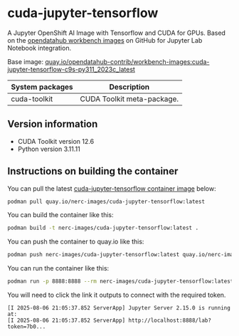 # cuda-jupyter-tensorflow

A Jupyter OpenShift AI Image with Tensorflow and CUDA for GPUs.
Based on the [opendatahub workbench images](https://github.com/opendatahub-io-contrib/workbench-images)
on GitHub for Jupyter Lab Notebook integration.

Base image: [quay.io/opendatahub-contrib/workbench-images:cuda-jupyter-tensorflow-c9s-py311_2023c_latest](https://github.com/opendatahub-io-contrib/workbench-images)

| System packages | Description |
| --- | --- |
| cuda-toolkit | CUDA Toolkit meta-package. |

## Version information

- CUDA Toolkit version 12.6
- Python version 3.11.11

## Instructions on building the container

You can pull the latest [cuda-jupyter-tensorflow container image](https://github.com/nerc-images/cuda-jupyter-tensorflow/pkgs/container/cuda-jupyter-tensorflow) below:

```bash
podman pull quay.io/nerc-images/cuda-jupyter-tensorflow:latest
```

You can build the container like this: 

```bash
podman build -t nerc-images/cuda-jupyter-tensorflow:latest .
```

You can push the container to quay.io like this: 

```bash
podman push nerc-images/cuda-jupyter-tensorflow:latest quay.io/nerc-images/cuda-jupyter-tensorflow:latest
```

You can run the container like this: 

```bash
podman run -p 8888:8888 --rm nerc-images/cuda-jupyter-tensorflow:latest
```

You will need to click the link it outputs to connect with the required token. 

```logs
[I 2025-08-06 21:05:37.852 ServerApp] Jupyter Server 2.15.0 is running at:
[I 2025-08-06 21:05:37.852 ServerApp] http://localhost:8888/lab?token=7b0...
```
